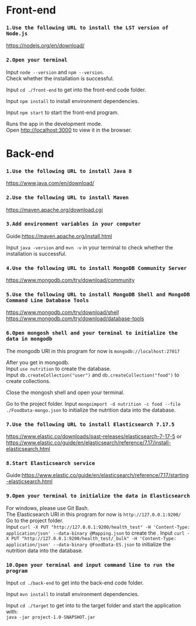 # Front-end

### `1.Use the following URL to install the LST version of Node.js`

https://nodejs.org/en/download/

### `2.Open your terminal`

Input `node --version` and `npm --version`.\
Check whether the installation is successful.

Input `cd ./front-end` to get into the front-end code folder.

Input `npm install` to install environment dependencies.

Input `npm start` to start the front-end program.

Runs the app in the development mode.\
Open [http://localhost:3000](http://localhost:3000) to view it in the browser.

# Back-end

### `1.Use the following URL to install Java 8`

https://www.java.com/en/download/


### `2.Use the following URL to install Maven`

https://maven.apache.org/download.cgi

### `3.Add environment variables in your computer`
Guide:https://maven.apache.org/install.html


Input `java -version` and `mvn -v` in your terminal to check whether the installation is successful.

### `4.Use the following URL to install MongoDB Community Server`
https://www.mongodb.com/try/download/community

### `5.Use the following URL to install MongoDB Shell and MongoDB Command Line Database Tools`
https://www.mongodb.com/try/download/shell \
https://www.mongodb.com/try/download/database-tools

### `6.Open mongosh shell and your terminal to initialize the data in mongodb`
The mongodb URI in this program for now is `mongodb://localhost:27017` 

After you get in mongodb.\
Input `use nutrition` to create the database.\
Input `db.createCollection("user")` and `db.createCollection("food")` to create collections.

Close the mongosh shell and open your terminal.

Go to the project folder. 
Input `mongoimport -d nutrition -c food --file ./FoodData-mongo.json` to initialize the nutrition data into the database.

### `7.Use the following URL to install Elasticsearch 7.17.5`
https://www.elastic.co/downloads/past-releases/elasticsearch-7-17-5
or https://www.elastic.co/guide/en/elasticsearch/reference/7.17/install-elasticsearch.html

### `8.Start Elasticsearch service`
Guide:https://www.elastic.co/guide/en/elasticsearch/reference/7.17/starting-elasticsearch.html

### `9.Open your terminal to initialize the data in Elasticsearch`
For windows, please use Git Bash.\
The Elasticsearch URI in this program for now is `http://127.0.0.1:9200/` \
Go to the project folder. \
Input `curl -X PUT "http://127.0.0.1:9200/health_test" -H 'Content-Type: application/json' --data-binary @Mapping.json` to create the .
Input `curl -X PUT "http://127.0.0.1:9200/health_test/_bulk" -H 'Content-Type: application/json' --data-binary @FoodData-ES.json` to initialize the nutrition data into the database.


### `10.Open your terminal and input command line to run the program`

Input `cd ./back-end` to get into the back-end code folder.

Input `mvn install` to install environment dependencies.

Input `cd ./target` to get into to the target folder 
and start the application with: \
`java -jar project-1.0-SNAPSHOT.jar`



